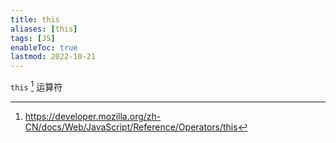 ```yaml
---
title: this
aliases: [this]
tags: [JS]
enableToc: true
lastmod: 2022-10-21
---
```


`this` [^1] 运算符

[^1]: <https://developer.mozilla.org/zh-CN/docs/Web/JavaScript/Reference/Operators/this>
